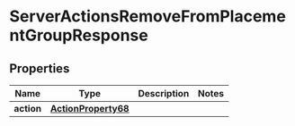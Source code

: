 

# ServerActionsRemoveFromPlacementGroupResponse


## Properties

| Name | Type | Description | Notes |
|------------ | ------------- | ------------- | -------------|
|**action** | [**ActionProperty68**](ActionProperty68.md) |  |  |



